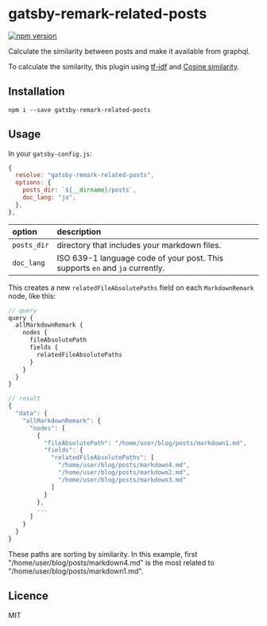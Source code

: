 # gatsby-remark-related-posts

[![npm version](https://badge.fury.io/js/gatsby-remark-related-posts.svg)](https://badge.fury.io/js/gatsby-remark-related-posts)

Calculate the similarity between posts and make it available from graphql.

To calculate the similarity, this plugin using [tf-idf](https://en.wikipedia.org/wiki/Tf%E2%80%93idf) and [Cosine similarity](https://en.wikipedia.org/wiki/Cosine_similarity).

## Installation

`npm i --save gatsby-remark-related-posts`

## Usage

In your `gatsby-config.js`:

```javascript
{
  resolve: "gatsby-remark-related-posts",
  options: {
    posts_dir: `${__dirname}/posts`,
    doc_lang: "ja",
  },
},
```

| option      | description                                                                  |
| :---------- | :--------------------------------------------------------------------------- |
| `posts_dir` | directory that includes your markdown files.                                 |
| `doc_lang`  | ISO 639-1 language code of your post. This supports `en` and `ja` currently. |

This creates a new `relatedFileAbsolutePaths` field on each `MarkdownRemark` node, like this:

```javascript
// query
query {
  allMarkdownRemark {
    nodes {
      fileAbsolutePath
      fields {
        relatedFileAbsolutePaths
      }
    }
  }
}
```

```javascript
// result
{
  "data": {
    "allMarkdownRemark": {
      "nodes": [
        {
          "fileAbsolutePath": "/home/user/blog/posts/markdown1.md",
          "fields": {
            "relatedFileAbsolutePaths": [
              "/home/user/blog/posts/markdown4.md",
              "/home/user/blog/posts/markdown2.md",
              "/home/user/blog/posts/markdown3.md"
            ]
          }
        },
        ...
      ]
    }
  }
}
```

These paths are sorting by similarity. In this example, first "/home/user/blog/posts/markdown4.md" is the most related to "/home/user/blog/posts/markdown1.md".

## Licence

MIT
